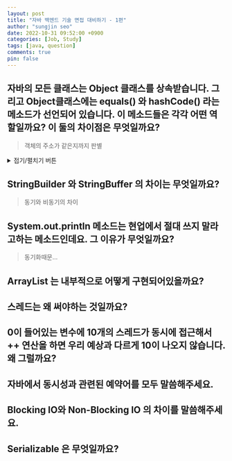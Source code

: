 ```yaml
---
layout: post
title: "자바 백엔드 기술 면접 대비하기 - 1편"
author: "sungjin seo"
date: 2022-10-31 09:52:00 +0900
categories: [Job, Study]
tags: [java, question]
comments: true
pin: false
---
```


## 자바의 모든 클래스는 Object 클래스를 상속받습니다. 그리고 Object클래스에는 equals() 와 hashCode() 라는 메소드가 선언되어 있습니다. 이 메소드들은 각각 어떤 역할일까요? 이 둘의 차이점은 무엇일까요?

> 객체의 주소가 같은지까지 판별
>
>
>

<details>
<summary>접기/펼치기 버튼</summary>
<div markdown="1">

|제목|내용|
|--|--|
|1|1|
|2|10|

</div>
</details>

## StringBuilder 와 StringBuffer 의 차이는 무엇일까요?
> 동기와 비동기의 차이
>
>
## System.out.println 메소드는 현업에서 절대 쓰지 말라고하는 메소드인데요. 그 이유가 무엇일까요?
> 동기화때문...
>
>
## ArrayList 는 내부적으로 어떻게 구현되어있을까요?
## 스레드는 왜 써야하는 것일까요?
## 0이 들어있는 변수에 10개의 스레드가 동시에 접근해서 ++ 연산을 하면 우리 예상과 다르게 10이 나오지 않습니다. 왜 그럴까요?
## 자바에서 동시성과 관련된 예약어를 모두 말씀해주세요.
## Blocking IO와 Non-Blocking IO 의 차이를 말씀해주세요.
## Serializable 은 무엇일까요?
